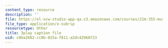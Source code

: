 ```yaml
---
content_type: resource
description: ''
file: https://ol-ocw-studio-app-qa.s3.amazonaws.com/courses/21m-355-musical-improvisation-spring-2013/c0ba2682cc8b025af811a2dc42960723_w20MA5SLBfk.srt
file_type: application/x-subrip
resourcetype: Other
title: 3play caption file
uid: c0ba2682-cc8b-025a-f811-a2dc42960723
---
```

